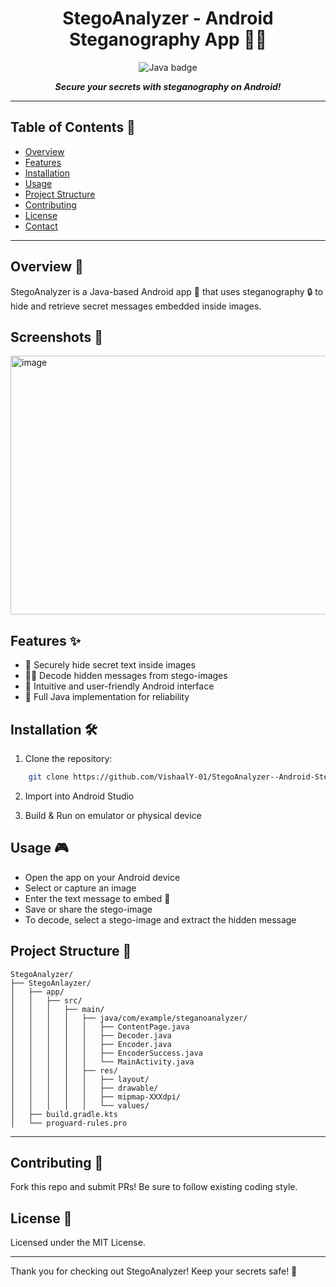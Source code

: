 
<div align="center">  

# StegoAnalyzer - Android Steganography App 🔐📱

<span>
  <img src="https://img.shields.io/badge/Java-100%25-red?style=for-the-badge&logo=java&logoColor=white" alt="Java badge" />
</span>

***Secure your secrets with steganography on Android!***

---

</div>

## Table of Contents 📑

- [Overview](#overview)
- [Features](#features)
- [Installation](#installation)
- [Usage](#usage)
- [Project Structure](#project-structure)
- [Contributing](#contributing)
- [License](#license)
- [Contact](#contact)

---

## Overview 👀

StegoAnalyzer is a Java-based Android app 📱 that uses steganography 🔒 to hide and retrieve secret messages embedded inside images.

## Screenshots 📜

<img align="center" width="1132" height="414" alt="image" src="https://github.com/user-attachments/assets/87d044b2-1830-4204-ab9e-d93c333bf2e1" />

## Features ✨

- 🔐 Securely hide secret text inside images
- 🕵️‍♂️ Decode hidden messages from stego-images
- 🎨 Intuitive and user-friendly Android interface
- 🚀 Full Java implementation for reliability

## Installation 🛠️

1. Clone the repository:

```bash
    git clone https://github.com/VishaalY-01/StegoAnalyzer--Android-Steganography-App-.git
```

2. Import into Android Studio

3. Build & Run on emulator or physical device

## Usage 🎮

- Open the app on your Android device
- Select or capture an image
- Enter the text message to embed 🔡
- Save or share the stego-image
- To decode, select a stego-image and extract the hidden message

## Project Structure 📂

```
StegoAnalyzer/
├── StegoAnlayzer/
│   ├── app/
│   │   ├── src/
│   │   │   ├── main/
│   │   │   │   ├── java/com/example/steganoanalyzer/
│   │   │   │   │   ├── ContentPage.java
│   │   │   │   │   ├── Decoder.java
│   │   │   │   │   ├── Encoder.java
│   │   │   │   │   ├── EncoderSuccess.java
│   │   │   │   │   └── MainActivity.java
│   │   │   │   ├── res/
│   │   │   │   │   ├── layout/
│   │   │   │   │   ├── drawable/
│   │   │   │   │   ├── mipmap-XXXdpi/
│   │   │   │   │   └── values/
│   ├── build.gradle.kts
│   └── proguard-rules.pro
```

---

## Contributing 🤝

Fork this repo and submit PRs! Be sure to follow existing coding style.

## License 📜

Licensed under the MIT License.

---


Thank you for checking out StegoAnalyzer! Keep your secrets safe! 🔏

